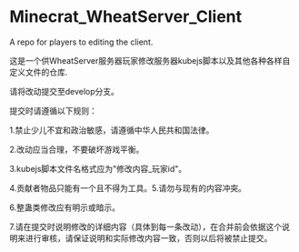 # Minecrat_WheatServer_Client
 A repo for players to editing the client.

 这是一个供WheatServer服务器玩家修改服务器kubejs脚本以及其他各种各样自定义文件的仓库.

请将改动提交至develop分支。

提交时请遵循以下规则：

1.禁止少儿不宜和政治敏感，请遵循中华人民共和国法律。

2.改动应当合理，不要破坏游戏平衡。

3.kubejs脚本文件名格式应为"修改内容_玩家id"。

4.贡献者物品只能有一个且不得为工具。5.请勿与现有的内容冲突。

6.整蛊类修改应有明示或暗示。

7.请在提交时说明修改的详细内容（具体到每一条改动），在合并前会依据这个说明来进行审核，请保证说明和实际修改内容一致，否则以后将被禁止提交。